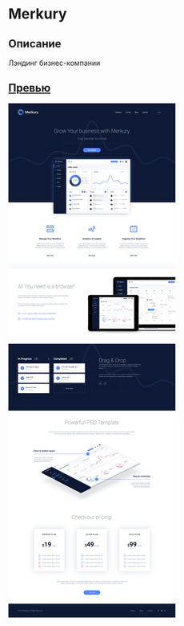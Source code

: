 # Merkury

## Описание

Лэндинг бизнес-компании

## [Превью](https://slpakkie.github.io/frontend/merkury/landing.html)

![full-preview](preview.png?raw=true)
